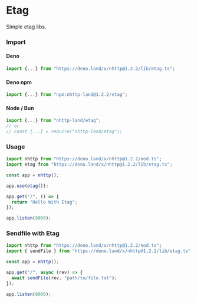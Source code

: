 # Etag
Simple etag libs.

### Import
#### Deno
```ts
import {...} from "https://deno.land/x/nhttp@1.2.2/lib/etag.ts";
```
#### Deno npm
```ts
import {...} from "npm:nhttp-land@1.2.2/etag";
```
#### Node / Bun
```ts
import {...} from "nhttp-land/etag";
// or
// const {...} = require("nhttp-land/etag");
```

### Usage
```ts
import nhttp from "https://deno.land/x/nhttp@1.2.2/mod.ts";
import etag from "https://deno.land/x/nhttp@1.2.2/lib/etag.ts";

const app = nhttp();

app.use(etag());

app.get("/", () => {
  return "Hello With Etag";
});

app.listen(8000);
```

### Sendfile with Etag
```ts
import nhttp from "https://deno.land/x/nhttp@1.2.2/mod.ts";
import { sendFile } from "https://deno.land/x/nhttp@1.2.2/lib/etag.ts";

const app = nhttp();

app.get("/", async (rev) => {
  await sendFile(rev, "path/to/file.txt");
});

app.listen(8000);
```